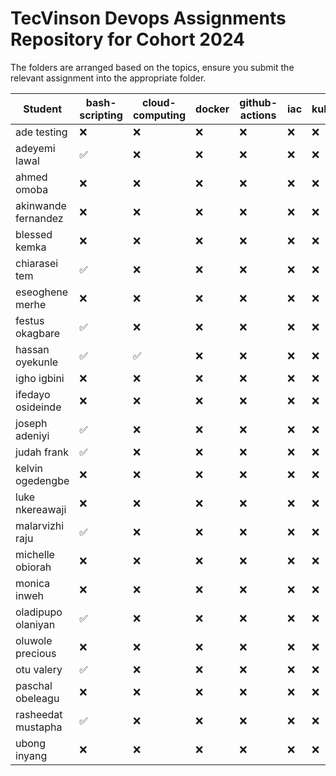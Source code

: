 # TecVinson Devops Assignments Repository for Cohort 2024

The folders are arranged based on the topics, ensure you submit the relevant assignment into the appropriate folder.


<!-- SUBMISSION BOARD START -->

| Student | bash-scripting | cloud-computing | docker | github-actions | iac | kubernetes | monitoring |
| ------- | -------- | -------- | -------- | -------- | -------- | -------- | -------- |
| ade testing | ❌ | ❌ | ❌ | ❌ | ❌ | ❌ | ❌ |
| adeyemi lawal | ✅ | ❌ | ❌ | ❌ | ❌ | ❌ | ❌ |
| ahmed omoba | ❌ | ❌ | ❌ | ❌ | ❌ | ❌ | ❌ |
| akinwande fernandez | ❌ | ❌ | ❌ | ❌ | ❌ | ❌ | ❌ |
| blessed kemka | ❌ | ❌ | ❌ | ❌ | ❌ | ❌ | ❌ |
| chiarasei tem | ✅ | ❌ | ❌ | ❌ | ❌ | ❌ | ❌ |
| eseoghene merhe | ❌ | ❌ | ❌ | ❌ | ❌ | ❌ | ❌ |
| festus okagbare | ✅ | ❌ | ❌ | ❌ | ❌ | ❌ | ❌ |
| hassan oyekunle | ✅ | ✅ | ❌ | ❌ | ❌ | ❌ | ❌ |
| igho igbini | ❌ | ❌ | ❌ | ❌ | ❌ | ❌ | ❌ |
| ifedayo osideinde | ❌ | ❌ | ❌ | ❌ | ❌ | ❌ | ❌ |
| joseph adeniyi | ✅ | ❌ | ❌ | ❌ | ❌ | ❌ | ❌ |
| judah frank | ✅ | ❌ | ❌ | ❌ | ❌ | ❌ | ❌ |
| kelvin ogedengbe | ❌ | ❌ | ❌ | ❌ | ❌ | ❌ | ❌ |
| luke nkereawaji | ❌ | ❌ | ❌ | ❌ | ❌ | ❌ | ❌ |
| malarvizhi raju | ✅ | ❌ | ❌ | ❌ | ❌ | ❌ | ❌ |
| michelle obiorah | ❌ | ❌ | ❌ | ❌ | ❌ | ❌ | ❌ |
| monica inweh | ❌ | ❌ | ❌ | ❌ | ❌ | ❌ | ❌ |
| oladipupo olaniyan | ✅ | ❌ | ❌ | ❌ | ❌ | ❌ | ❌ |
| oluwole precious | ❌ | ❌ | ❌ | ❌ | ❌ | ❌ | ❌ |
| otu valery | ✅ | ❌ | ❌ | ❌ | ❌ | ❌ | ❌ |
| paschal obeleagu | ❌ | ❌ | ❌ | ❌ | ❌ | ❌ | ❌ |
| rasheedat mustapha | ✅ | ❌ | ❌ | ❌ | ❌ | ❌ | ❌ |
| ubong inyang | ❌ | ❌ | ❌ | ❌ | ❌ | ❌ | ❌ |

<!-- SUBMISSION BOARD END -->
